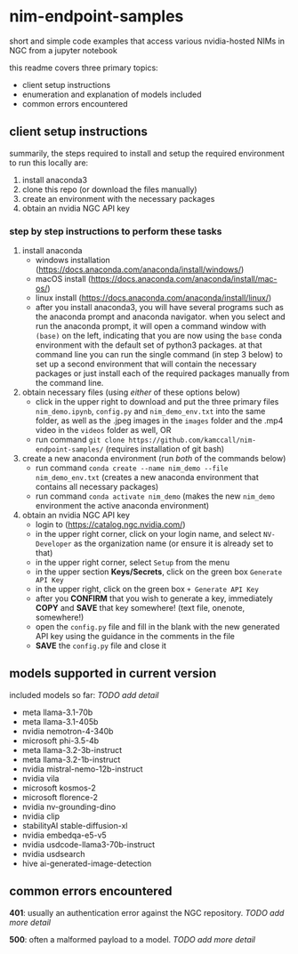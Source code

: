 # nim-endpoint-samples
short and simple code examples that access various nvidia-hosted NIMs in NGC from a jupyter notebook

this readme covers three primary topics:
* client setup instructions
* enumeration and explanation of models included
* common errors encountered

## client setup instructions
summarily, the steps required to install and setup the required environment to run this locally are:
1. install anaconda3
2. clone this repo (or download the files manually)
3. create an environment with the necessary packages
4. obtain an nvidia NGC API key

### step by step instructions to perform these tasks
1. install anaconda
   - windows installation (https://docs.anaconda.com/anaconda/install/windows/)
   - macOS install (https://docs.anaconda.com/anaconda/install/mac-os/)
   - linux install (https://docs.anaconda.com/anaconda/install/linux/)
   - after you install anaconda3, you will have several programs such as the anaconda prompt and anaconda navigator.  when you select and run the anaconda prompt, it will open a command window with `(base)` on the left, indicating that you are now using the `base` conda environment with the default set of python3 packages. at that command line you can run the single command (in step 3 below) to set up a second environment that will contain the necessary packages or just install each of the required packages manually from the command line. 
2. obtain necessary files (using *either* of these options below)
   - click in the upper right to download and put the three primary files `nim_demo.ipynb`, `config.py` and `nim_demo_env.txt` into the same folder, as well as the .jpeg images in the `images` folder and the .mp4 video in the `videos` folder as well, OR
   - run command `git clone https://github.com/kamccall/nim-endpoint-samples/` (requires installation of git bash)
3. create a new anaconda environment (run *both* of the commands below)
   - run command `conda create --name nim_demo --file nim_demo_env.txt` (creates a new anaconda environment that contains all necessary packages)
   - run command `conda activate nim_demo` (makes the new `nim_demo` environment the active anaconda environment) 
4. obtain an nvidia NGC API key
   - login to (https://catalog.ngc.nvidia.com/)
   - in the upper right corner, click on your login name, and select `NV-Developer` as the organization name (or ensure it is already set to that)
   - in the upper right corner, select `Setup` from the menu
   - in the upper section **Keys/Secrets**, click on the green box `Generate API Key`
   - in the upper right, click on the green box `+ Generate API Key`
   - after you **CONFIRM** that you wish to generate a key, immediately **COPY** and **SAVE** that key somewhere! (text file, onenote, somewhere!)
   - open the `config.py` file and fill in the blank with the new generated API key using the guidance in the comments in the file
   - **SAVE** the `config.py` file and close it

## models supported in current version
included models so far:  *TODO add detail*
* meta llama-3.1-70b
* meta llama-3.1-405b
* nvidia nemotron-4-340b
* microsoft phi-3.5-4b
* meta llama-3.2-3b-instruct
* meta llama-3.2-1b-instruct
* nvidia mistral-nemo-12b-instruct 
* nvidia vila
* microsoft kosmos-2
* microsoft florence-2
* nvidia nv-grounding-dino
* nvidia clip
* stabilityAI stable-diffusion-xl
* nvidia embedqa-e5-v5
* nvidia usdcode-llama3-70b-instruct
* nvidia usdsearch
* hive ai-generated-image-detection 

## common errors encountered
**401**: usually an authentication error against the NGC repository.  *TODO add more detail*

**500**: often a malformed payload to a model. *TODO add more detail*


